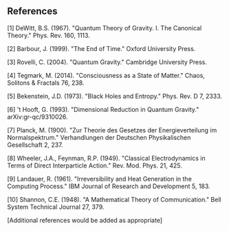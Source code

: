 ## **References**

[1] DeWitt, B.S. (1967). "Quantum Theory of Gravity. I. The Canonical Theory." Phys. Rev. 160, 1113.

[2] Barbour, J. (1999). "The End of Time." Oxford University Press.

[3] Rovelli, C. (2004). "Quantum Gravity." Cambridge University Press.

[4] Tegmark, M. (2014). "Consciousness as a State of Matter." Chaos, Solitons & Fractals 76, 238.

[5] Bekenstein, J.D. (1973). "Black Holes and Entropy." Phys. Rev. D 7, 2333.

[6] 't Hooft, G. (1993). "Dimensional Reduction in Quantum Gravity." arXiv:gr-qc/9310026.

[7] Planck, M. (1900). "Zur Theorie des Gesetzes der Energieverteilung im Normalspektrum." Verhandlungen der Deutschen Physikalischen Gesellschaft 2, 237.

[8] Wheeler, J.A., Feynman, R.P. (1949). "Classical Electrodynamics in Terms of Direct Interparticle Action." Rev. Mod. Phys. 21, 425.

[9] Landauer, R. (1961). "Irreversibility and Heat Generation in the Computing Process." IBM Journal of Research and Development 5, 183.

[10] Shannon, C.E. (1948). "A Mathematical Theory of Communication." Bell System Technical Journal 27, 379.

[Additional references would be added as appropriate]
